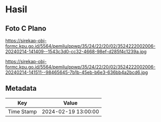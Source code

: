 # Hasil

## Foto C Plano

https://sirekap-obj-formc.kpu.go.id/5564/pemilu/ppwp/35/24/22/20/02/3524222002006-20240214-141409--1543c3d0-cc32-4668-98ef-d285f4c1239a.jpg

https://sirekap-obj-formc.kpu.go.id/5564/pemilu/ppwp/35/24/22/20/02/3524222002006-20240214-141511--98465645-7b1b-45eb-b6e3-636bb4a2bcd6.jpg


## Metadata

| Key        | Value               |
| ---------- | ------------------- |
| Time Stamp | 2024-02-19 13:00:00 |



